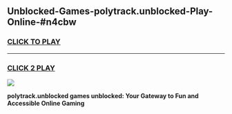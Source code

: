 
## Unblocked-Games-polytrack.unblocked-Play-Online-#n4cbw
<h3>
<a href="https://premium.freeplayer.one?title=polytrack.unblocked&ref=24F">CLICK TO PLAY</a></h3>
<hr>

<h3>
<a href="https://premium.freeplayer.one?title=polytrack.unblocked&ref=24F">CLICK 2 PLAY</a>
  
</h3>

<a href="https://premium.freeplayer.one?title=polytrack.unblocked&ref=24F/"><img src="https://clearcache.store/games.png"></a>


**polytrack.unblocked games unblocked: Your Gateway to Fun and Accessible Online Gaming**
